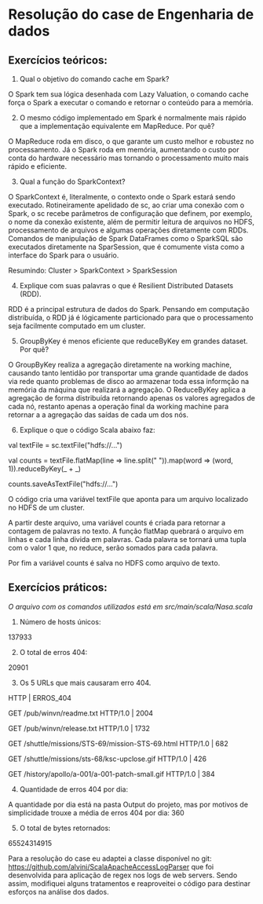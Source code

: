 # Resolução do case de Engenharia de dados

## Exercícios teóricos:

1. Qual o objetivo do comando cache em Spark?

O Spark tem sua lógica desenhada com Lazy Valuation, o comando cache força o Spark a executar o comando e retornar o conteúdo para a memória.

2. O mesmo código implementado em Spark é normalmente mais rápido que a implementação equivalente em MapReduce. Por quê?

O MapReduce roda em disco, o que garante um custo melhor e robustez no processamento. Já o Spark roda em memória, aumentando o custo por conta do hardware necessário mas tornando o processamento muito mais rápido e eficiente.

3. Qual a função do SparkContext?

O SparkContext é, literalmente, o contexto onde o Spark estará sendo executado. Rotineiramente apelidado de sc, ao criar uma conexão com o Spark, o sc recebe parâmetros de configuração que definem, por exemplo, o nome da conexão existente, além de permitir leitura de arquivos no HDFS, processamento de arquivos e algumas operações diretamente com RDDs. Comandos de manipulação de Spark DataFrames como o SparkSQL são executados diretamente na SparSession, que é comumente vista como a interface do Spark para o usuário.

Resumindo: Cluster > SparkContext > SparkSession

4. Explique com suas palavras o que é Resilient Distributed Datasets (RDD).

RDD é a principal estrutura de dados do Spark. Pensando em computação distribuída, o RDD já é lógicamente particionado para que o processamento seja facilmente computado em um cluster.

5. GroupByKey é menos eficiente que reduceByKey em grandes dataset. Por quê?

O GroupByKey realiza a agregação diretamente na working machine, causando tanto lentidão por transportar uma grande quantidade de dados via rede quanto problemas de disco ao armazenar toda essa informção na memória da máquina que realizará a agregação. O ReduceByKey aplica a agregação de forma distribuída retornando apenas os valores agregados de cada nó, restanto apenas a operação final da working machine para retornar a a agregação das saídas de cada um dos nós.

6. Explique o que o código Scala abaixo faz:

val textFile = sc.textFile("hdfs://...")

val counts = textFile.flatMap(line => line.split(" ")).map(word => (word, 1)).reduceByKey(_ + _)

counts.saveAsTextFile("hdfs://...")

O código cria uma variável textFile que aponta para um arquivo localizado no HDFS de um cluster.

A partir deste arquivo, uma variável counts é criada para retornar a contagem de palavras no texto. A função flatMap quebrará o arquivo em linhas e cada linha divida em palavras. Cada palavra se tornará uma tupla com o valor 1 que, no reduce, serão somados para cada palavra.

Por fim a variável counts é salva no HDFS como arquivo de texto.

## Exercícios práticos:

_O arquivo com os comandos utilizados está em src/main/scala/Nasa.scala_

1. Número de hosts únicos:

137933

2. O total de erros 404:

20901

3. Os 5 URLs que mais causaram erro 404.

HTTP | ERROS_404

GET /pub/winvn/readme.txt HTTP/1.0 | 2004

GET /pub/winvn/release.txt HTTP/1.0 | 1732 

GET /shuttle/missions/STS-69/mission-STS-69.html HTTP/1.0 | 682

GET /shuttle/missions/sts-68/ksc-upclose.gif HTTP/1.0 | 426

GET /history/apollo/a-001/a-001-patch-small.gif HTTP/1.0 | 384

4. Quantidade de erros 404 por dia:

A quantidade por dia está na pasta Output do projeto, mas por motivos de simplicidade trouxe a média de erros 404 por dia: 360

5. O total de bytes retornados:

65524314915


Para a resolução do case eu adaptei a classe disponível no git: https://github.com/alvinj/ScalaApacheAccessLogParser que foi desenvolvida para aplicação de regex nos logs de web servers. Sendo assim, modifiquei alguns tratamentos e reaproveitei o código para destinar esforços na análise dos dados.
